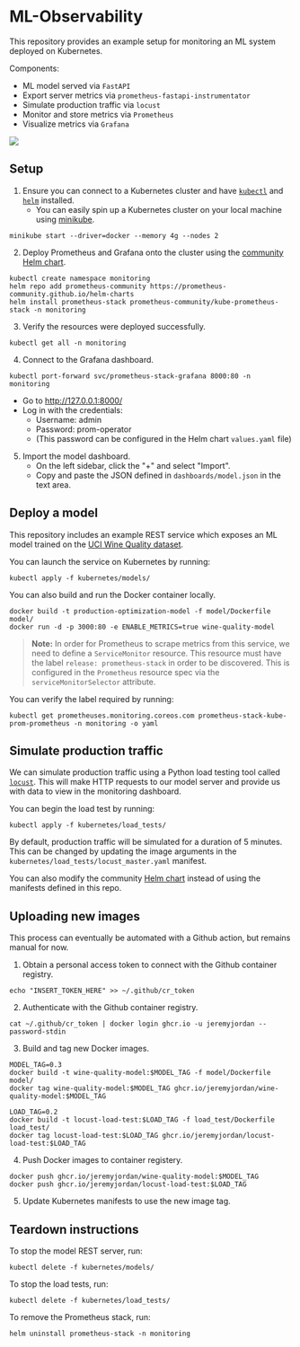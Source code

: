 # ML-Observability

This repository provides an example setup for monitoring an ML system deployed on Kubernetes.

Components:
- ML model served via `FastAPI`
- Export server metrics via `prometheus-fastapi-instrumentator`
- Simulate production traffic via `locust`
- Monitor and store metrics via `Prometheus`
- Visualize metrics via `Grafana`

![](.assets/dashboard.png)

## Setup

1. Ensure you can connect to a Kubernetes cluster and have [`kubectl`](https://kubernetes.io/docs/tasks/tools/install-kubectl/) and [`helm`](https://helm.sh/docs/intro/install/) installed.
    - You can easily spin up a Kubernetes cluster on your local machine using [minikube](https://minikube.sigs.k8s.io/docs/start/).
```
minikube start --driver=docker --memory 4g --nodes 2
```

2. Deploy Prometheus and Grafana onto the cluster using the [community Helm chart](https://github.com/prometheus-community/helm-charts/tree/main/charts/kube-prometheus-stack).
```
kubectl create namespace monitoring
helm repo add prometheus-community https://prometheus-community.github.io/helm-charts
helm install prometheus-stack prometheus-community/kube-prometheus-stack -n monitoring
```
3. Verify the resources were deployed successfully.
```
kubectl get all -n monitoring
```
4. Connect to the Grafana dashboard.
```
kubectl port-forward svc/prometheus-stack-grafana 8000:80 -n monitoring
```
- Go to http://127.0.0.1:8000/
- Log in with the credentials:
    - Username: admin
    - Password: prom-operator
    - (This password can be configured in the Helm chart `values.yaml` file)
5. Import the model dashboard.
    - On the left sidebar, click the "+" and select "Import".
    - Copy and paste the JSON defined in `dashboards/model.json` in the text area.

## Deploy a model

This repository includes an example REST service which exposes an ML model trained on the [UCI Wine Quality dataset](https://archive.ics.uci.edu/ml/datasets/wine+quality). 

You can launch the service on Kubernetes by running:

```
kubectl apply -f kubernetes/models/
```

You can also build and run the Docker container locally.

```
docker build -t production-optimization-model -f model/Dockerfile model/
docker run -d -p 3000:80 -e ENABLE_METRICS=true wine-quality-model
```

> **Note:** In order for Prometheus to scrape metrics from this service, we need to define a `ServiceMonitor` resource. This resource must have the label `release: prometheus-stack` in order to be discovered. This is configured in the `Prometheus` resource spec via the `serviceMonitorSelector` attribute. 

You can verify the label required by running:
```
kubectl get prometheuses.monitoring.coreos.com prometheus-stack-kube-prom-prometheus -n monitoring -o yaml
```

## Simulate production traffic

We can simulate production traffic using a Python load testing tool called [`locust`](https://locust.io/). This will make HTTP requests to our model server and provide us with data to view in the monitoring dashboard.

You can begin the load test by running:
```
kubectl apply -f kubernetes/load_tests/
```
By default, production traffic will be simulated for a duration of 5 minutes. This can be changed by updating the image arguments in the `kubernetes/load_tests/locust_master.yaml` manifest.

You can also modify the community [Helm chart](https://github.com/deliveryhero/helm-charts/tree/master/stable/locust/templates) instead of using the manifests defined in this repo.


## Uploading new images

This process can eventually be automated with a Github action, but remains manual for now.

1. Obtain a personal access token to connect with the Github container registry.
```
echo "INSERT_TOKEN_HERE" >> ~/.github/cr_token
```
2. Authenticate with the Github container registry.
```
cat ~/.github/cr_token | docker login ghcr.io -u jeremyjordan --password-stdin
```
3. Build and tag new Docker images.
```
MODEL_TAG=0.3
docker build -t wine-quality-model:$MODEL_TAG -f model/Dockerfile model/
docker tag wine-quality-model:$MODEL_TAG ghcr.io/jeremyjordan/wine-quality-model:$MODEL_TAG
```

```
LOAD_TAG=0.2
docker build -t locust-load-test:$LOAD_TAG -f load_test/Dockerfile load_test/
docker tag locust-load-test:$LOAD_TAG ghcr.io/jeremyjordan/locust-load-test:$LOAD_TAG
```
4. Push Docker images to container registery.
```
docker push ghcr.io/jeremyjordan/wine-quality-model:$MODEL_TAG
docker push ghcr.io/jeremyjordan/locust-load-test:$LOAD_TAG
```
5. Update Kubernetes manifests to use the new image tag.

## Teardown instructions

To stop the model REST server, run:
```
kubectl delete -f kubernetes/models/
```

To stop the load tests, run:
```
kubectl delete -f kubernetes/load_tests/
```

To remove the Prometheus stack, run:
```
helm uninstall prometheus-stack -n monitoring
```
